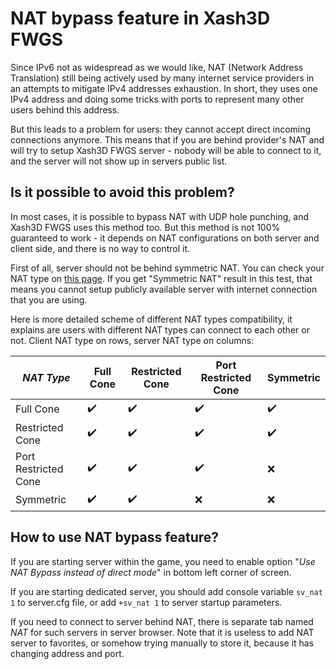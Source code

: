 # NAT bypass feature in Xash3D FWGS
Since IPv6 not as widespread as we would like, NAT (Network Address Translation) still being actively used by many internet service providers in an attempts to
mitigate IPv4 addresses exhaustion. In short, they uses one IPv4 address and doing some tricks with ports to represent many other users behind this address.

But this leads to a problem for users: they cannot accept direct
incoming connections anymore. This means that if you are behind provider's NAT and will try to setup Xash3D FWGS server - nobody will be able to connect to it,
and the server will not show up in servers public list.

## Is it possible to avoid this problem?
In most cases, it is possible to bypass NAT with UDP hole punching, and Xash3D FWGS uses this method too. But this method is not 100% guaranteed to work - it depends
on NAT configurations on both server and client side, and there is no way to control it.

First of all, server should not be behind symmetric NAT. You can check your NAT type on [this page](https://www.checkmynat.com/).
If you get "Symmetric NAT" result in this test, that means you cannot setup publicly available server with internet connection that you are using.

Here is more detailed scheme of different NAT types compatibility, it explains are users with different NAT types can connect to each other or not.
Client NAT type on rows, server NAT type on columns:

| *NAT Type*           | Full Cone | Restricted Cone | Port Restricted Cone | Symmetric |
| -------------------- | --------- | --------------- | -------------------- | --------- |
| Full Cone            | ✔️        | ✔️              | ✔️                    | ✔️        | 
| Restricted Cone      | ✔️        | ✔️              | ✔️                    | ✔️        |
| Port Restricted Cone | ✔️        | ✔️              | ✔️                    | ❌        |
| Symmetric            | ✔️        | ✔️              | ❌                   | ❌        |

## How to use NAT bypass feature?
If you are starting server within the game, you need to enable option "*Use NAT Bypass instead of direct mode*" in bottom left corner of screen.

If you are starting dedicated server, you should add console variable `sv_nat 1` to server.cfg file, or add `+sv_nat 1` to server startup parameters.

If you need to connect to server behind NAT, there is separate tab named *NAT* for such servers in server browser. Note that it is useless to add NAT server to favorites,
or somehow trying manually to store it, because it has changing address and port.
